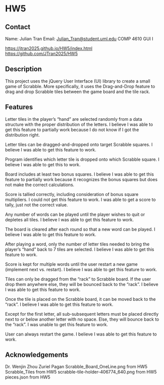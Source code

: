 # HW5

## Contact
Name: Julian Tran
Email: Julian_Tran@student.uml.edu
COMP 4610 GUI I

https://jtran2025.github.io/HW5/index.html
https://github.com/JTran2025/HW5

## Description
This project uses the jQuery User Interface (UI) library to create a small game of Scrabble. More specifically, it uses the Drag-and-Drop feature to drag and drop Scrabble tiles between the game board and the tile rack.

## Features
Letter tiles in the player’s “hand” are selected randomly from a data structure with the proper
distribution of the letters.
    I believe I was able to get this feature to partially work because I do not know if I got the distribution right.
    
Letter tiles can be dragged-and-dropped onto target Scrabble squares.
    I believe I was able to get this feature to work.

Program identifies which letter tile is dropped onto which Scrabble square.
    I believe I was able to get this to work.

Board includes at least two bonus squares.
    I believe I was able to get this feature to partially work because it recognizes the bonus squares but does not make the correct calculations.

Score is tallied correctly, including consideration of bonus square multipliers.
    I could not get this feature to work. I was able to get a score to tally, just not the correct value.

Any number of words can be played until the player wishes to quit or depletes all tiles.
    I believe I was able to get this feature to work.

The board is cleared after each round so that a new word can be played.
    I believe I was able to get this feature to work.

After playing a word, only the number of letter tiles needed to bring the player’s “hand” back
to 7 tiles are selected.
    I believe I was able to get this feature to work.

Score is kept for multiple words until the user restart a new game (implement next vs. restart).
    I believe I was able to get this feature to work.
    
Tiles can only be dragged from the “rack” to Scrabble board. If the user drop them anywhere
else, they will be bounced back to the “rack”.
    I believe I was able to get this feature to work.
    
Once the tile is placed on the Scrabble board, it can be moved back to the “rack”.
    I believe I was able to get this feature to work.

Except for the first letter, all sub-subsequent letters must be placed directly next to or below
another letter with no space. Else, they will bounce back to the “rack”.
    I was unable to get this feature to work.
    
User can always restart the game.
    I believe I was able to get this feature to work.

## Acknowledgements
Dr. Wenjin Zhou
Zuriel Pagan
Scrabble_Board_OneLine.png from HW5
Scrabble_Tiles from HW5
scrabble-tile-holder-406774_640.png from HW5
pieces.json from HW5
